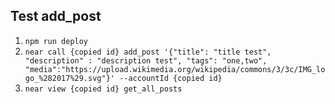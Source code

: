 ## Test add_post

1. `npm run deploy`
2. `near call {copied id} add_post '{"title": "title test", "description" : "description test", "tags": "one,two", "media":"https://upload.wikimedia.org/wikipedia/commons/3/3c/IMG_logo_%282017%29.svg"}' --accountId {copied id}`
3. `near view {copied id} get_all_posts`
